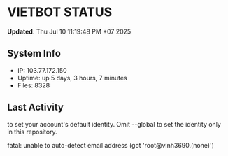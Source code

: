 # VIETBOT STATUS
**Updated**: Thu Jul 10 11:19:48 PM +07 2025

## System Info
- IP: 103.77.172.150
- Uptime: up 5 days, 3 hours, 7 minutes
- Files: 8328

## Last Activity

to set your account's default identity.
Omit --global to set the identity only in this repository.

fatal: unable to auto-detect email address (got 'root@vinh3690.(none)')
